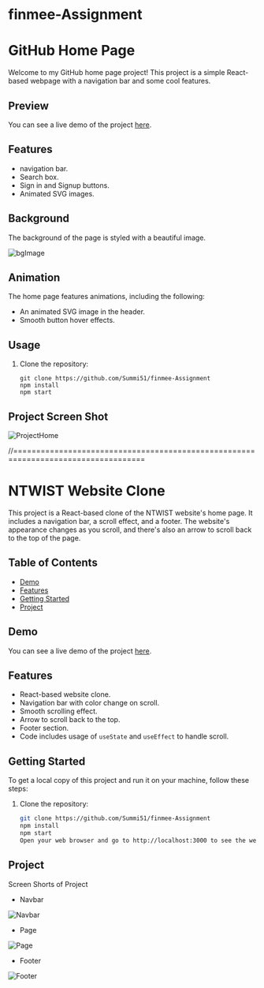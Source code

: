 # finmee-Assignment

# GitHub Home Page

Welcome to my GitHub home page project! This project is a simple React-based webpage with a navigation bar and some cool features.

## Preview

You can see a live demo of the project [here](https://6549ee76277dfe6596027803--cheery-sfogliatella-c4223f.netlify.app/).

## Features

- navigation bar.
- Search box.
- Sign in and Signup buttons.
- Animated SVG images.

## Background

The background of the page is styled with a beautiful image.

![bgImage](https://github.com/Summi51/finmee-Assignment/assets/73363392/a71bec6d-04c3-4c2f-ac89-d46220891afd)

## Animation

The home page features animations, including the following:

- An animated SVG image in the header.
- Smooth button hover effects.

## Usage

1. Clone the repository:

   ```shell
   git clone https://github.com/Summi51/finmee-Assignment
   npm install
   npm start

## Project Screen Shot

![ProjectHome](https://github.com/Summi51/finmee-Assignment/assets/73363392/0f75d10f-a4ac-4102-93b6-239f813d6280)


//===================================================================================


# NTWIST Website Clone

This project is a React-based clone of the NTWIST website's home page. It includes a navigation bar, a scroll effect, and a footer. The website's appearance changes as you scroll, and there's also an arrow to scroll back to the top of the page.

## Table of Contents

- [Demo](#demo)
- [Features](#features)
- [Getting Started](#getting-started)
- [Project](#Project)

## Demo

You can see a live demo of the project [here](https://ntwist-lgivvv70w-summi51.vercel.app/).

## Features

- React-based website clone.
- Navigation bar with color change on scroll.
- Smooth scrolling effect.
- Arrow to scroll back to the top.
- Footer section.
- Code includes usage of `useState` and `useEffect` to handle scroll.

## Getting Started

To get a local copy of this project and run it on your machine, follow these steps:

1. Clone the repository:

   ```bash
   git clone https://github.com/Summi51/finmee-Assignment
   npm install
   npm start
   Open your web browser and go to http://localhost:3000 to see the website

## Project

Screen Shorts of Project

- Navbar

![Navbar](https://github.com/Summi51/finmee-Assignment/assets/73363392/29e4aed0-6533-457e-b3ca-e3e90303b169)

- Page 

![Page](https://github.com/Summi51/finmee-Assignment/assets/73363392/9d79bf02-7a26-47d0-b1cb-5a2baf299969)

- Footer

![Footer](https://github.com/Summi51/finmee-Assignment/assets/73363392/a708b47a-ed0c-4281-a1ad-1c6c5c87a656)



